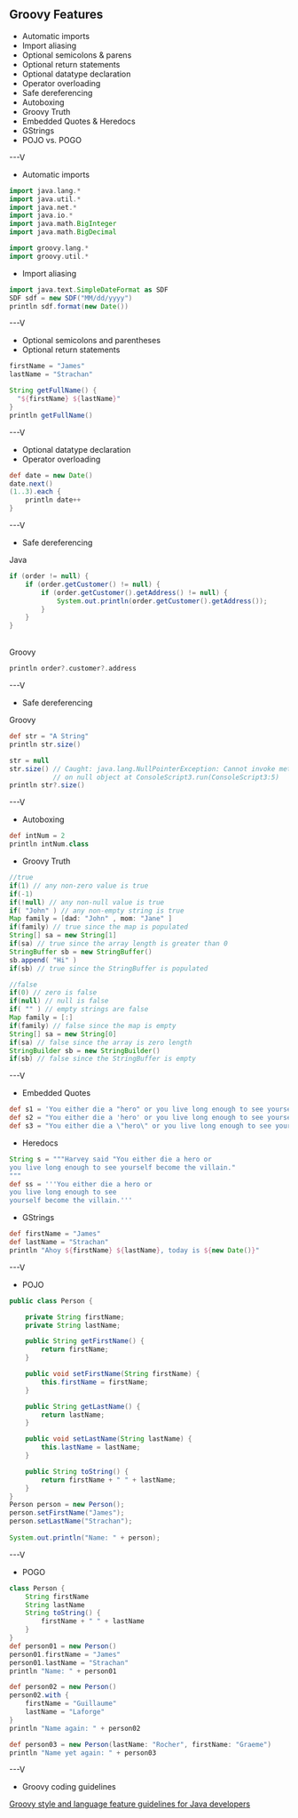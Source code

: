 ## Groovy Features
* Automatic imports
* Import aliasing
* Optional semicolons & parens
* Optional return statements
* Optional datatype declaration
* Operator overloading
* Safe dereferencing
* Autoboxing
* Groovy Truth
* Embedded Quotes & Heredocs
* GStrings
* POJO vs. POGO

---V

* Automatic imports

```groovy
import java.lang.*
import java.util.*
import java.net.*
import java.io.*
import java.math.BigInteger
import java.math.BigDecimal

import groovy.lang.*
import groovy.util.*
```

* Import aliasing

```groovy
import java.text.SimpleDateFormat as SDF
SDF sdf = new SDF("MM/dd/yyyy")
println sdf.format(new Date())
```

---V

* Optional semicolons and parentheses
* Optional return statements

```groovy
firstName = "James"
lastName = "Strachan"

String getFullName() {
  "${firstName} ${lastName}"
}
println getFullName()
```

---V

* Optional datatype declaration
* Operator overloading

```groovy
def date = new Date()
date.next()
(1..3).each { 
	println date++
}
```

---V
* Safe dereferencing

Java

```java
if (order != null) {
    if (order.getCustomer() != null) {
        if (order.getCustomer().getAddress() != null) {
            System.out.println(order.getCustomer().getAddress());
        }
    }
}
```
<br>
Groovy

```groovy
println order?.customer?.address
```

---V

* Safe dereferencing

Groovy

```groovy
def str = "A String"
println str.size()

str = null
str.size() // Caught: java.lang.NullPointerException: Cannot invoke method size() 
           // on null object at ConsoleScript3.run(ConsoleScript3:5)
println str?.size()
```

---V

* Autoboxing

```groovy
def intNum = 2
println intNum.class
```
* Groovy Truth

```groovy
//true
if(1) // any non-zero value is true
if(-1)
if(!null) // any non-null value is true
if( "John" ) // any non-empty string is true
Map family = [dad: "John" , mom: "Jane" ]
if(family) // true since the map is populated
String[] sa = new String[1]
if(sa) // true since the array length is greater than 0
StringBuffer sb = new StringBuffer()
sb.append( "Hi" )
if(sb) // true since the StringBuffer is populated

//false
if(0) // zero is false
if(null) // null is false
if( "" ) // empty strings are false
Map family = [:]
if(family) // false since the map is empty
String[] sa = new String[0]
if(sa) // false since the array is zero length
StringBuilder sb = new StringBuilder()
if(sb) // false since the StringBuffer is empty
```

---V

* Embedded Quotes

```groovy
def s1 = 'You either die a "hero" or you live long enough to see yourself become the "villain".'
def s2 = "You either die a 'hero' or you live long enough to see yourself become the 'villain'."
def s3 = "You either die a \"hero\" or you live long enough to see yourself become the \"villain\"."
```

* Heredocs

```groovy
String s = """Harvey said "You either die a hero or 
you live long enough to see yourself become the villain."
"""
def ss = '''You either die a hero or 
you live long enough to see 
yourself become the villain.'''
```
* GStrings

```groovy
def firstName = "James"
def lastName = "Strachan"
println "Ahoy ${firstName} ${lastName}, today is ${new Date()}"
```

---V

* POJO

```java
public class Person {

	private String firstName;
	private String lastName;

	public String getFirstName() {
		return firstName;
	}

	public void setFirstName(String firstName) {
		this.firstName = firstName;
	}

	public String getLastName() {
		return lastName;
	}

	public void setLastName(String lastName) {
		this.lastName = lastName;
	}

	public String toString() {
		return firstName + " " + lastName;
	}
}
Person person = new Person();
person.setFirstName("James");
person.setLastName("Strachan");
  
System.out.println("Name: " + person);
```

---V

* POGO

```groovy
class Person {
    String firstName
    String lastName
    String toString() {
        firstName + " " + lastName
    }
}
def person01 = new Person()
person01.firstName = "James"
person01.lastName = "Strachan"
println "Name: " + person01
```

```groovy
def person02 = new Person()
person02.with {
    firstName = "Guillaume"
    lastName = "Laforge"
}
println "Name again: " + person02
```

```groovy
def person03 = new Person(lastName: "Rocher", firstName: "Graeme")
println "Name yet again: " + person03
```

---V

* Groovy coding guidelines

[Groovy style and language feature guidelines for Java developers](http://groovy.codehaus.org/Groovy+style+and+language+feature+guidelines+for+Java+developers)